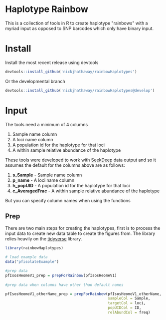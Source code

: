 # Haplotype Rainbow

This is a collection of tools in R to create haplotype "rainbows" with a myriad input as opposed to SNP barcodes which only have binary input. 

# Install  

Install the most recent release using devtools  

```r
devtools::install_github('nickjhathaway/rainbowHaplotypes')
```
Or the developmental branch 

```r
devtools::install_github('nickjhathaway/rainbowHaplotypes@develop')
```

# Input 

The tools need a minimum of 4 columns 

1.  Sample name column
2.  A loci name column 
3.  A population id for the haplotype for that loci
4.  A within sample relative abundance of the haplotype


These tools were developed to work with [SeekDeep](https://github.com/bailey-lab/SeekDeep) data output and so it assumes the default for the columns above are as follows:


1.  **s_Sample** - Sample name column
2.  **p_name** - A loci name column 
3.  **h_popUID** - A population id for the haplotype for that loci
4.  **c_AveragedFrac** - A within sample relative abundance of the haplotype

But you can specify column names when using the functions 

## Prep
There are two main steps for creating the haplotypes, first is to process the input data to create new data table to create the figures from. The library relies heavily on the [tidyverse](https://www.tidyverse.org/) library.  


```r
library(rainbowHaplotypes)

# load example data 
data("pfisolateExample") 

#prep data 
pfIsosHeomeV1_prep = prepForRainbow(pfIsosHeomeV1)
 
#prep data when columns have other than default names 

pfIsosHeomeV1_otherName_prep = prepForRainbow(pfIsosHeomeV1_otherName,
                                              sampleCol = Sample, 
                                              targetCol = loci, 
                                              popUIDCol = ID, 
                                              relAbundCol = freq)

```
